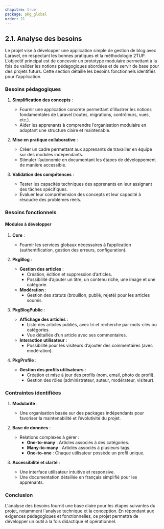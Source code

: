 ```yaml
---
chapitre: true
package: pkg_global
order: 21
---
```


## 2.1. Analyse des besoins  

Le projet vise à développer une application simple de gestion de blog avec Laravel, en respectant les bonnes pratiques et la méthodologie 2TUP. L’objectif principal est de concevoir un prototype modulaire permettant à la fois de valider les notions pédagogiques abordées et de servir de base pour des projets futurs. Cette section détaille les besoins fonctionnels identifiés pour l'application.  



### **Besoins pédagogiques**  
1. **Simplification des concepts** :  
   - Fournir une application concrète permettant d’illustrer les notions fondamentales de Laravel (routes, migrations, contrôleurs, vues, etc.).  
   - Aider les apprenants à comprendre l’organisation modulaire en adoptant une structure claire et maintenable.  

2. **Mise en pratique collaborative** :  
   - Créer un cadre permettant aux apprenants de travailler en équipe sur des modules indépendants.  
   - Stimuler l’autonomie en documentant les étapes de développement de manière accessible.  

3. **Validation des compétences** :  
   - Tester les capacités techniques des apprenants en leur assignant des tâches spécifiques.  
   - Évaluer leur compréhension des concepts et leur capacité à résoudre des problèmes réels.  



### **Besoins fonctionnels**  
#### **Modules à développer**  
1. **Core** :  
   - Fournir les services globaux nécessaires à l’application (authentification, gestion des erreurs, configuration).  

2. **PkgBlog** :  
   - **Gestion des articles** :  
     - Création, édition et suppression d’articles.  
     - Possibilité d’ajouter un titre, un contenu riche, une image et une catégorie.  
   - **Modération** :  
     - Gestion des statuts (brouillon, publié, rejeté) pour les articles soumis.  

3. **PkgBlogPublic** :  
   - **Affichage des articles** :  
     - Liste des articles publiés, avec tri et recherche par mots-clés ou catégories.  
     - Vue détaillée d’un article avec ses commentaires.  
   - **Interaction utilisateur** :  
     - Possibilité pour les visiteurs d’ajouter des commentaires (avec modération).  

4. **PkgProfile** :  
   - **Gestion des profils utilisateurs** :  
     - Création et mise à jour des profils (nom, email, photo de profil).  
     - Gestion des rôles (administrateur, auteur, modérateur, visiteur).  



### **Contraintes identifiées**  
1. **Modularité** :  
   - Une organisation basée sur des packages indépendants pour favoriser la maintenabilité et l’évolutivité du projet.  

2. **Base de données** :  
   - Relations complexes à gérer :  
     - **One-to-many** : Articles associés à des catégories.  
     - **Many-to-many** : Articles associés à plusieurs tags.  
     - **One-to-one** : Chaque utilisateur possède un profil unique.  

3. **Accessibilité et clarté** :  
   - Une interface utilisateur intuitive et responsive.  
   - Une documentation détaillée en français simplifié pour les apprenants.  



### **Conclusion**  
L'analyse des besoins fournit une base claire pour les étapes suivantes du projet, notamment l'analyse technique et la conception. En répondant aux exigences pédagogiques et fonctionnelles, ce projet permettra de développer un outil à la fois didactique et opérationnel.
